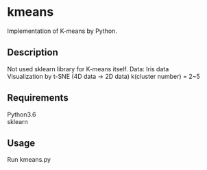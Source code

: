# kmeans
Implementation of K-means by Python.

## Description
Not used sklearn library for K-means itself.
Data: Iris data  
Visualization by t-SNE (4D data -> 2D data)
k(cluster number) = 2~5

## Requirements
Python3.6  
sklearn

## Usage
Run kmeans.py

